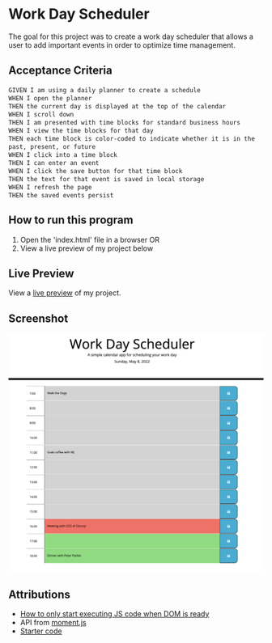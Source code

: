 # Work Day Scheduler

The goal for this project was to create a work day scheduler that 
allows a user to add important events in order to optimize time management.

## Acceptance Criteria

````
GIVEN I am using a daily planner to create a schedule
WHEN I open the planner
THEN the current day is displayed at the top of the calendar
WHEN I scroll down
THEN I am presented with time blocks for standard business hours
WHEN I view the time blocks for that day
THEN each time block is color-coded to indicate whether it is in the past, present, or future
WHEN I click into a time block
THEN I can enter an event
WHEN I click the save button for that time block
THEN the text for that event is saved in local storage
WHEN I refresh the page
THEN the saved events persist
````

## How to run this program

1. Open the 'index.html' file in a browser
OR
2. View a live preview of my project below

## Live Preview

View a [live preview](https://leandrib.github.io/work_day_scheduler/) of my project.

## Screenshot

![Portfolio](assets/images/preview1.png)

## Attributions

* [How to only start executing JS code when DOM is ready](https://learn.jquery.com/using-jquery-core/document-ready/)
* API from [moment.js](https://momentjs.com/?utm_source=cdnjs&utm_medium=cdnjs_link&utm_campaign=cdnjs_library)
* [Starter code](https://github.com/coding-boot-camp/super-disco)